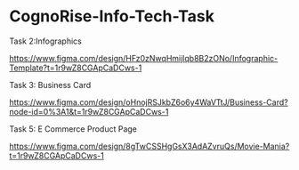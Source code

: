 # CognoRise-Info-Tech-Task

Task 2:Infographics

https://www.figma.com/design/HFz0zNwqHmijlqb8B2zONo/Infographic-Template?t=1r9wZ8CGApCaDCws-1

Task 3: Business Card

https://www.figma.com/design/oHnojRSJkbZ6o6y4WaVTtJ/Business-Card?node-id=0%3A1&t=1r9wZ8CGApCaDCws-1

Task 5: E Commerce Product Page

https://www.figma.com/design/8gTwCSSHgGsX3AdAZvruQs/Movie-Mania?t=1r9wZ8CGApCaDCws-1
